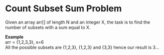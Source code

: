 # Count Subset Sum Problem
Given an array arr[] of length N and an integer X, the task is to find the number of subsets with a sum equal to X.

**Example**<br>
arr = {1,2,3,3}, x=6 <br>
All the possible subsets are {1,2,3}, {1,2,3} and {3,3} hence our result is 3...

